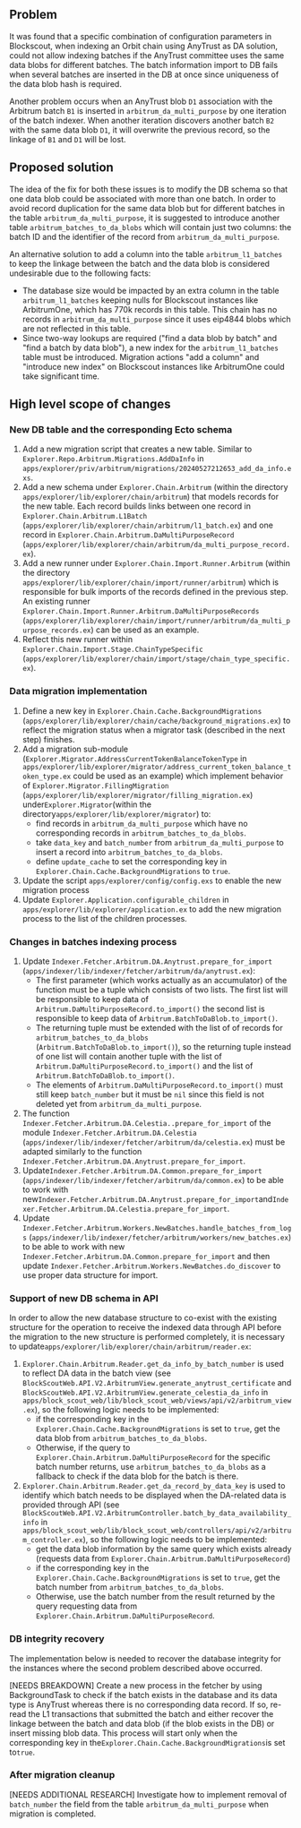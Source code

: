 ## Problem

It was found that a specific combination of configuration parameters in Blockscout, when indexing an Orbit chain using AnyTrust as DA solution, could not allow indexing batches if the AnyTrust committee uses the same data blobs for different batches. The batch information import to DB fails when several batches are inserted in the DB at once since uniqueness of the data blob hash is required.

Another problem occurs when an AnyTrust blob `D1` association with the Arbitrum batch `B1` is inserted in `arbitrum_da_multi_purpose` by one iteration of the batch indexer. When another iteration discovers another batch `B2` with the same data blob `D1`, it will overwrite the previous record, so the linkage of `B1` and `D1` will be lost.

## Proposed solution

The idea of the fix for both these issues is to modify the DB schema so that one data blob could be associated with more than one batch. In order to avoid record duplication for the same data blob but for different batches in the table `arbitrum_da_multi_purpose`, it is suggested to introduce another table `arbitrum_batches_to_da_blobs` which will contain just two columns: the batch ID and the identifier of the record from `arbitrum_da_multi_purpose`.

An alternative solution to add a column into the table `arbitrum_l1_batches` to keep the linkage between the batch and the data blob is considered undesirable due to the following facts:

- The database size would be impacted by an extra column in the table `arbitrum_l1_batches` keeping nulls for Blockscout instances like ArbitrumOne, which has 770k records in this table. This chain has no records in `arbitrum_da_multi_purpose` since it uses eip4844 blobs which are not reflected in this table.
- Since two-way lookups are required ("find a data blob by batch" and "find a batch by data blob"), a new index for the `arbitrum_l1_batches` table must be introduced. Migration actions "add a column" and "introduce new index" on Blockscout instances like ArbitrumOne could take significant time.

## High level scope of changes

### New DB table and the corresponding Ecto schema

1. Add a new migration script that creates a new table. Similar to `Explorer.Repo.Arbitrum.Migrations.AddDaInfo` in `apps/explorer/priv/arbitrum/migrations/20240527212653_add_da_info.exs`.
2. Add a new schema under `Explorer.Chain.Arbitrum` (within the directory `apps/explorer/lib/explorer/chain/arbitrum`) that models records for the new table. Each record builds links between one record in `Explorer.Chain.Arbitrum.L1Batch` (`apps/explorer/lib/explorer/chain/arbitrum/l1_batch.ex`) and one record in `Explorer.Chain.Arbitrum.DaMultiPurposeRecord` (`apps/explorer/lib/explorer/chain/arbitrum/da_multi_purpose_record.ex`).
3. Add a new runner under `Explorer.Chain.Import.Runner.Arbitrum` (within the directory `apps/explorer/lib/explorer/chain/import/runner/arbitrum`) which is responsible for bulk imports of the records defined in the previous step. An existing runner `Explorer.Chain.Import.Runner.Arbitrum.DaMultiPurposeRecords` (`apps/explorer/lib/explorer/chain/import/runner/arbitrum/da_multi_purpose_records.ex`) can be used as an example.
4. Reflect this new runner within `Explorer.Chain.Import.Stage.ChainTypeSpecific` (`apps/explorer/lib/explorer/chain/import/stage/chain_type_specific.ex`).

### Data migration implementation

1. Define a new key in `Explorer.Chain.Cache.BackgroundMigrations` (`apps/explorer/lib/explorer/chain/cache/background_migrations.ex`) to reflect the migration status when a migrator task (described in the next step) finishes.
2. Add a migration sub-module (`Explorer.Migrator.AddressCurrentTokenBalanceTokenType` in `apps/explorer/lib/explorer/migrator/address_current_token_balance_token_type.ex` could be used as an example) which implement behavior of `Explorer.Migrator.FillingMigration` (`apps/explorer/lib/explorer/migrator/filling_migration.ex`) under`Explorer.Migrator`(within the directory`apps/explorer/lib/explorer/migrator`) to:
    - find records in `arbitrum_da_multi_purpose` which have no corresponding records in `arbitrum_batches_to_da_blobs`.
    - take `data_key` and `batch_number` from `arbitrum_da_multi_purpose` to insert a record into `arbitrum_batches_to_da_blobs`.
    - define `update_cache` to set the corresponding key in `Explorer.Chain.Cache.BackgroundMigrations` to `true`.
3. Update the script `apps/explorer/config/config.exs` to enable the new migration process
4. Update `Explorer.Application.configurable_children` in `apps/explorer/lib/explorer/application.ex` to add the new migration process to the list of the children processes.

### Changes in batches indexing process

1. Update `Indexer.Fetcher.Arbitrum.DA.Anytrust.prepare_for_import` (`apps/indexer/lib/indexer/fetcher/arbitrum/da/anytrust.ex`):
    - The first parameter (which works actually as an accumulator) of the function must be a tuple which consists of two lists. The first list will be responsible to keep data of `Arbitrum.DaMultiPurposeRecord.to_import()` the second list is responsible to keep data of `Arbitrum.BatchToDaBlob.to_import()`.
    - The returning tuple must be extended with the list of of records for `arbitrum_batches_to_da_blobs` (`Arbitrum.BatchToDaBlob.to_import()`), so the returning tuple instead of one list will contain another tuple with the list of `Arbitrum.DaMultiPurposeRecord.to_import()` and the list of `Arbitrum.BatchToDaBlob.to_import()`.
    - The elements of `Arbitrum.DaMultiPurposeRecord.to_import()` must still keep `batch_number` but it must be `nil` since this field is not deleted yet from `arbitrum_da_multi_purpose`.
2. The function `Indexer.Fetcher.Arbitrum.DA.Celestia..prepare_for_import` of the module `Indexer.Fetcher.Arbitrum.DA.Celestia` (`apps/indexer/lib/indexer/fetcher/arbitrum/da/celestia.ex`) must be adapted similarly to the function `Indexer.Fetcher.Arbitrum.DA.Anytrust.prepare_for_import`.
3. Update`Indexer.Fetcher.Arbitrum.DA.Common.prepare_for_import` (`apps/indexer/lib/indexer/fetcher/arbitrum/da/common.ex`) to be able to work with new`Indexer.Fetcher.Arbitrum.DA.Anytrust.prepare_for_import`and`Indexer.Fetcher.Arbitrum.DA.Celestia.prepare_for_import`.
4. Update `Indexer.Fetcher.Arbitrum.Workers.NewBatches.handle_batches_from_logs` (`apps/indexer/lib/indexer/fetcher/arbitrum/workers/new_batches.ex`) to be able to work with new `Indexer.Fetcher.Arbitrum.DA.Common.prepare_for_import` and then update `Indexer.Fetcher.Arbitrum.Workers.NewBatches.do_discover` to use proper data structure for import.

### Support of new DB schema in API

In order to allow the new database structure to co-exist with the existing structure for the operation to receive the indexed data through API before the migration to the new structure is performed completely, it is necessary to update`apps/explorer/lib/explorer/chain/arbitrum/reader.ex`:

1. `Explorer.Chain.Arbitrum.Reader.get_da_info_by_batch_number` is used to reflect DA data in the batch view (see `BlockScoutWeb.API.V2.ArbitrumView.generate_anytrust_certificate` and `BlockScoutWeb.API.V2.ArbitrumView.generate_celestia_da_info` in `apps/block_scout_web/lib/block_scout_web/views/api/v2/arbitrum_view.ex`), so the following logic needs to be implemented:
    - if the corresponding key in the `Explorer.Chain.Cache.BackgroundMigrations` is set to `true`, get the data blob from `arbitrum_batches_to_da_blobs`.
    - Otherwise, if the query to `Explorer.Chain.Arbitrum.DaMultiPurposeRecord` for the specific batch number returns, use `arbitrum_batches_to_da_blobs` as a fallback to check if the data blob for the batch is there.
2. `Explorer.Chain.Arbitrum.Reader.get_da_record_by_data_key` is used to identify which batch needs to be displayed when the DA-related data is provided through API (see `BlockScoutWeb.API.V2.ArbitrumController.batch_by_data_availability_info` in `apps/block_scout_web/lib/block_scout_web/controllers/api/v2/arbitrum_controller.ex`), so the following logic needs to be implemented:
    - get the data blob information by the same query which exists already (requests data from `Explorer.Chain.Arbitrum.DaMultiPurposeRecord`)
    - if the corresponding key in the `Explorer.Chain.Cache.BackgroundMigrations` is set to `true`, get the batch number from `arbitrum_batches_to_da_blobs`.
    - Otherwise, use the batch number from the result returned by the query requesting data from `Explorer.Chain.Arbitrum.DaMultiPurposeRecord`.

### DB integrity recovery

The implementation below is needed to recover the database integrity for the instances where the second problem described above occurred.

[NEEDS BREAKDOWN] Create a new process in the fetcher by using BackgroundTask to check if the batch exists in the database and its data type is AnyTrust whereas there is no corresponding data record. If so, re-read the L1 transactions that submitted the batch and either recover the linkage between the batch and data blob (if the blob exists in the DB) or insert missing blob data.  This process will start only when the corresponding key in the`Explorer.Chain.Cache.BackgroundMigrations`is set to`true`.

### After migration cleanup

[NEEDS ADDITIONAL RESEARCH] Investigate how to implement removal of `batch_number` the field from the table `arbitrum_da_multi_purpose` when migration is completed.
